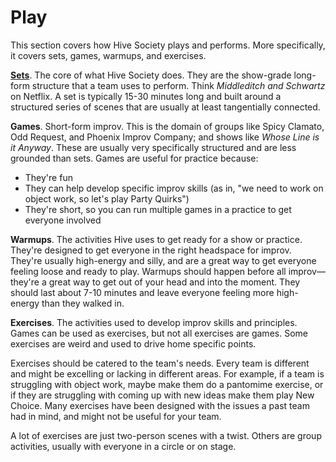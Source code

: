 # Play

This section covers how Hive Society plays and performs. More specifically, it covers sets, games, warmups, and exercises. 

**[Sets](sets/sets.md)**. The core of what Hive Society does. They are the show-grade long-form structure that a team uses to perform. Think *Middleditch and Schwartz* on Netflix. A set is typically 15-30 minutes long and built around a structured series of scenes that are usually at least tangentially connected.

**Games**. Short-form improv. This is the domain of groups like Spicy Clamato, Odd Request, and Phoenix Improv Company; and shows like *Whose Line is it Anyway*. These are usually very specifically structured and are less grounded than sets. Games are useful for practice because:

- They're fun
- They can help develop specific improv skills (as in, "we need to work on object work, so let's play Party Quirks")
- They're short, so you can run multiple games in a practice to get everyone involved

**Warmups**. The activities Hive uses to get ready for a show or practice. They're designed to get everyone in the right headspace for improv. They're usually high-energy and silly, and are a great way to get everyone feeling loose and ready to play. Warmups should happen before all improv—they're a great way to get out of your head and into the moment. They should last about 7-10 minutes and leave everyone feeling more high-energy than they walked in.

**Exercises**. The activities used to develop improv skills and principles. Games can be used as exercises, but not all exercises are games. Some exercises are weird and used to drive home specific points. 

Exercises should be catered to the team's needs. Every team is different and might be excelling or lacking in different areas. For example, if a team is struggling with object work, maybe make them do a pantomime exercise, or if they are struggling with coming up with new ideas make them play New Choice. Many exercises have been designed with the issues a past team had in mind, and might not be useful for your team.

A lot of exercises are just two-person scenes with a twist. Others are group activities, usually with everyone in a circle or on stage. 



